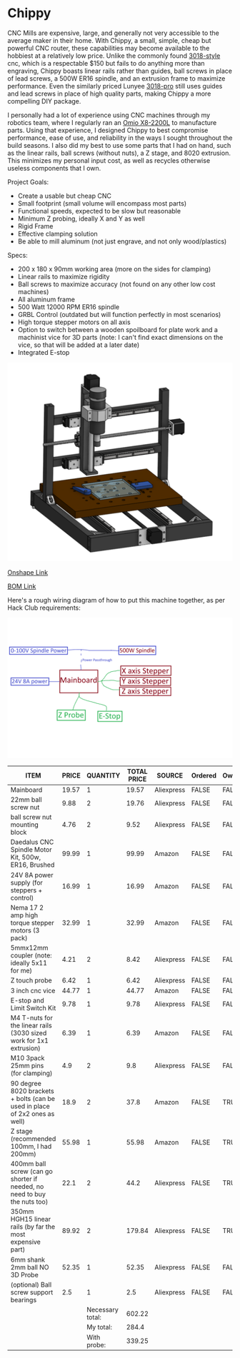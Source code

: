 # Chippy
CNC Mills are expensive, large, and generally not very accessible to the average maker in their home. With Chippy, a small, simple, cheap but powerful CNC router, these capabilities may become available to the hobbiest at a relatively low price. Unlike the commonly found [3018-style](https://a.co/d/4NDyeWJ) cnc, which is a respectable $150 but fails to do anything more than engraving, Chippy boasts linear rails rather than guides, ball screws in place of lead screws, a 500W ER16 spindle, and an extrusion frame to maximize performance. Even the similarly priced Lunyee [3018-pro](https://a.co/d/8d0D7FV) still uses guides and lead screws in place of high quality parts, making Chippy a more compelling DIY package.

I personally had a lot of experience using CNC machines through my robotics team, where I regularly ran an [Omio X8-2200L](https://www.omiocnc.com/products/x8-series/x8-2200l-usb-cnc-desktop-engraver.html) to manufacture parts. Using that experience, I designed Chippy to best compromise performance, ease of use, and reliability in the ways I sought throughout the build seasons. I also did my best to use some parts that I had on hand, such as the linear rails, ball screws (without nuts), a Z stage, and 8020 extrusion. This minimizes my personal input cost, as well as recycles otherwise useless components that I own.

Project Goals:
 - Create a usable but cheap CNC
 - Small footprint (small volume will encompass most parts)
 - Functional speeds, expected to be slow but reasonable
 - Minimum Z probing, ideally X and Y as well
 - Rigid Frame
 - Effective clamping solution
 - Be able to mill aluminum (not just engrave, and not only wood/plastics)

Specs:
- 200 x 180 x 90mm working area (more on the sides for clamping)
- Linear rails to maximize rigidity
- Ball screws to maximize accuracy (not found on any other low cost machines)
- All aluminum frame
- 500 Watt 12000 RPM ER16 spindle
- GRBL Control (outdated but will function perfectly in most scenarios)
- High torque stepper motors on all axis
- Option to switch between a wooden spoilboard for plate work and a machinist vice for 3D parts (note: I can't find exact dimensions on the vice, so that will be added at a later date)
- Integrated E-stop

![finalscreenshot][final]

[final]: Journal-Entries/finalcncwithclamps.png

[Onshape Link](https://cad.onshape.com/documents/fe491084e56455da2d5a649d/w/3d810b1fec2b376e1d8655d1/e/08e152ea0122b69bfa13cece)

[BOM Link](https://docs.google.com/spreadsheets/d/1udPoCN8MQFdChB4r3Y68Km0VLGHvW1hfCCyUqifvbzs/edit?usp=sharing)

Here's a rough wiring diagram of how to put this machine together, as per Hack Club requirements:

![wiringdiagram][wires]

[wires]: Journal-Entries/cncwiringdiagram.png

| ITEM | PRICE | QUANTITY | TOTAL PRICE | SOURCE | Ordered | Owned | LINK |
| --- | --- | --- | --- | --- | --- | --- | --- |
| Mainboard | 19.57 | 1 | 19.57 | Aliexpress | FALSE | FALSE | https://www.aliexpress.us/item/3256805662918330.html |
| 22mm ball screw nut | 9.88 | 2 | 19.76 | Aliexpress | FALSE | FALSE | https://www.aliexpress.us/item/3256806764030684.html |
| ball screw nut mounting block | 4.76 | 2 | 9.52 | Aliexpress | FALSE | FALSE | https://www.aliexpress.us/item/2255800872193882.html |
| Daedalus CNC Spindle Motor Kit, 500w, ER16, Brushed | 99.99 | 1 | 99.99 | Amazon | FALSE | FALSE | https://a.co/d/ilFF7XH |
| 24V 8A power supply (for steppers + control) | 16.99 | 1 | 16.99 | Amazon | FALSE | FALSE | https://a.co/d/3KXWlDU |
| Nema 17 2 amp high torque stepper motors (3 pack) | 32.99 | 1 | 32.99 | Amazon | FALSE | FALSE | https://a.co/d/6JUlACn |
| 5mmx12mm coupler (note: ideally 5x11 for me) | 4.21 | 2 | 8.42 | Aliexpress | FALSE | FALSE | https://www.aliexpress.us/item/3256805844884811.html |
| Z touch probe | 6.42 | 1 | 6.42 | Aliexpress | FALSE | FALSE | https://www.aliexpress.us/item/3256808663692081.html |
| 3 inch cnc vice | 44.77 | 1 | 44.77 | Amazon | FALSE | FALSE | https://a.co/d/5kOnS3H |
| E-stop and Limit Switch Kit | 9.78 | 1 | 9.78 | Aliexpress | FALSE | FALSE | https://www.aliexpress.us/item/3256807406356837.html |
| M4 T-nuts for the linear rails (3030 sized work for 1x1 extrusion) | 6.39 | 1 | 6.39 | Amazon | FALSE | FALSE | https://a.co/d/hFEOWDT |
| M10 3pack 25mm pins (for clamping) | 4.9 | 2 | 9.8 | Aliexpress | FALSE | FALSE | https://www.aliexpress.us/item/3256805291847458.html |
| 90 degree 8020 brackets + bolts (can be used in place of 2x2 ones as well) | 18.9 | 2 | 37.8 | Amazon | FALSE | TRUE | https://a.co/d/7QSxBpf |
| Z stage (recommended 100mm, I had 200mm) | 55.98 | 1 | 55.98 | Amazon | FALSE | TRUE | https://a.co/d/2d2hLF8 |
| 400mm ball screw (can go shorter if needed, no need to buy the nuts too) | 22.1 | 2 | 44.2 | Aliexpress | FALSE | TRUE | https://www.aliexpress.us/item/3256802936754324.html |
| 350mm HGH15 linear rails (by far the most expensive part) | 89.92 | 2 | 179.84 | Aliexpress | FALSE | TRUE | https://www.aliexpress.us/item/3256801410951679.html |
| 6mm shank 2mm ball NO 3D Probe | 52.35 | 1 | 52.35 | Aliexpress | FALSE | FALSE | https://www.aliexpress.us/item/3256808425022835.html |
| (optional) Ball screw support bearings | 2.5 | 1 | 2.5 | Aliexpress | FALSE | FALSE | https://www.aliexpress.us/item/3256807384886731.html |
|  |  | Necessary total: | 602.22 |  |  |  |  |
|  |  | My total: | 284.4 |  |  |  |  |
|  |  | With probe: | 339.25 |

